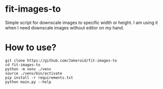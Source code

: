 # fit-images-to
Simple script for downscale images to specific width or height.
I am using it when I need downscale images without editor on my hand.

# How to use?
```
git clone https://github.com/Jakeroid/fit-images-to
cd fit-images-to
python -m venv ./venv
source ./venv/bin/activate
pip install -r requirements.txt
python main.py --help
```

